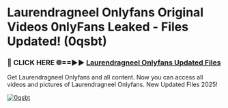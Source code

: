 # Laurendragneel Onlyfans Original Videos 0nlyFans Leaked - Files Updated! (0qsbt)

<h3>🔴 CLICK HERE 🌐==►► <a href="https://tinyurl.com/ehrbuxhb" rel="nofollow">Laurendragneel Onlyfans Updated Files</a></h3>

Get Laurendragneel Onlyfans and all content. Now you can access all videos and pictures of Laurendragneel Onlyfans. New Updated Files 2025!

[![0qsbt](https://i.imgur.com/lVYEuWS.gif)](https://tinyurl.com/ehrbuxhb)
